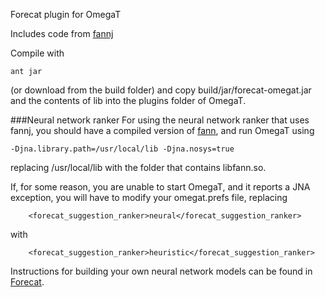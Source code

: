 Forecat plugin for OmegaT

Includes code from [fannj](https://github.com/krenfro/fannj)

Compile with 

```
ant jar
```

(or download from the build folder) and copy build/jar/forecat-omegat.jar and the contents of lib into the plugins folder of OmegaT.



###Neural network ranker
For using the neural network ranker that uses fannj, you should have a compiled version of [fann](http://leenissen.dk/), and run OmegaT using

```
-Djna.library.path=/usr/local/lib -Djna.nosys=true
```

replacing /usr/local/lib with the folder that contains libfann.so.

If, for some reason, you are unable to start OmegaT, and it reports a JNA exception, you will have to modify your omegat.prefs file, replacing

```
    <forecat_suggestion_ranker>neural</forecat_suggestion_ranker>
```

with 

```
    <forecat_suggestion_ranker>heuristic</forecat_suggestion_ranker>
```

Instructions for building your own neural network models can be found in [Forecat](https://github.com/transducens/forecat).
